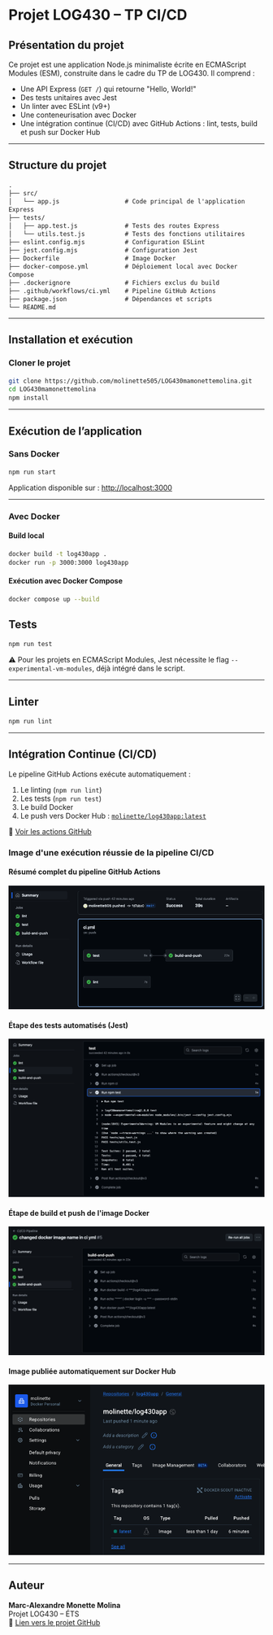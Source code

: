 # Projet LOG430 – TP CI/CD

## Présentation du projet

Ce projet est une application Node.js minimaliste écrite en ECMAScript Modules (ESM), construite dans le cadre du TP de LOG430. Il comprend :

- Une API Express (`GET /`) qui retourne "Hello, World!"
- Des tests unitaires avec Jest
- Un linter avec ESLint (v9+)
- Une conteneurisation avec Docker
- Une intégration continue (CI/CD) avec GitHub Actions : lint, tests, build et push sur Docker Hub

---

## Structure du projet

```
.
├── src/
│   └── app.js                  # Code principal de l'application Express
├── tests/
│   ├── app.test.js             # Tests des routes Express
│   └── utils.test.js           # Tests des fonctions utilitaires
├── eslint.config.mjs           # Configuration ESLint
├── jest.config.mjs             # Configuration Jest
├── Dockerfile                  # Image Docker
├── docker-compose.yml          # Déploiement local avec Docker Compose
├── .dockerignore               # Fichiers exclus du build
├── .github/workflows/ci.yml    # Pipeline GitHub Actions
├── package.json                # Dépendances et scripts
└── README.md
```

---

## Installation et exécution

### Cloner le projet

```bash
git clone https://github.com/molinette505/LOG430mamonettemolina.git
cd LOG430mamonettemolina
npm install
```

---

## Exécution de l’application

### Sans Docker

```bash
npm run start
```

Application disponible sur : [http://localhost:3000](http://localhost:3000)

---

### Avec Docker

#### Build local

```bash
docker build -t log430app .
docker run -p 3000:3000 log430app
```

#### Exécution avec Docker Compose

```bash
docker compose up --build
```

## Tests

```bash
npm run test
```

⚠️ Pour les projets en ECMAScript Modules, Jest nécessite le flag `--experimental-vm-modules`, déjà intégré dans le script.

---

## Linter

```bash
npm run lint
```

---

## Intégration Continue (CI/CD)

Le pipeline GitHub Actions exécute automatiquement :

1. Le linting (`npm run lint`)
2. Les tests (`npm run test`)
3. Le build Docker
4. Le push vers Docker Hub : [`molinette/log430app:latest`](https://hub.docker.com/repository/docker/molinette/log430app)

🔗 [Voir les actions GitHub](https://github.com/molinette505/LOG430mamonettemolina/actions)

### Image d'une exécution réussie de la pipeline CI/CD
#### Résumé complet du pipeline GitHub Actions
![Image des actions GitHub – Résumé](.github/assets/actionsAll.png)

#### Étape des tests automatisés (Jest)
![Image des actions GitHub – Tests](.github/assets/actionsTests.png)

#### Étape de build et push de l'image Docker
![Image des actions GitHub – Docker](.github/assets/actionsDocker.png)

#### Image publiée automatiquement sur Docker Hub
![Preuve sur Docker Hub](.github/assets/imageDocker.png)

---

## Auteur

**Marc-Alexandre Monette Molina**  
Projet LOG430 – ÉTS  
🔗 [Lien vers le projet GitHub](https://github.com/molinette505/LOG430mamonettemolina)
